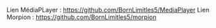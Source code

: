   Lien MédiaPLayer : https://github.com/BornLimitles5/MediaPlayer 
  Lien Morpion  : https://github.com/BornLimitles5/morpion
